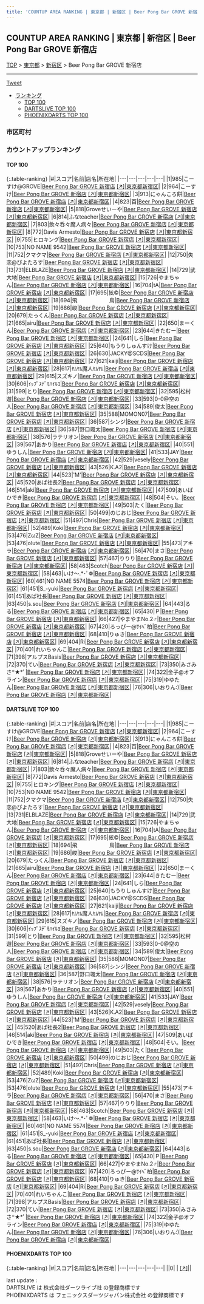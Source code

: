 ```yaml
---
title: 'COUNTUP AREA RANKING | 東京都 | 新宿区 | Beer Pong Bar GROVE 新宿店'
---
```

## COUNTUP AREA RANKING | 東京都 | 新宿区 | Beer Pong Bar GROVE 新宿店

[TOP](/darts/rank/) > [東京都](/darts/rank/東京都/) > [新宿区](/darts/rank/東京都/新宿区/) > Beer Pong Bar GROVE 新宿店

___

<a href="https://twitter.com/share?ref_src=twsrc%5Etfw" data-text="COUNTUP AREA RANKING | 東京都新宿区Beer Pong Bar GROVE 新宿店" class="twitter-share-button" data-hashtags="DARTSLIVE,PHOENIXDARTS,darts,ダーツ" data-show-count="false">Tweet</a>

* [ランキング](#カウントアップランキング)
    * [TOP 100](#top-100)
    * [DARTSLIVE TOP 100](#dartslive-top-100)
    * [PHOENIXDARTS TOP 100](#phoenixdarts-top-100)

### 市区町村

<ul>

</ul>

### カウントアップランキング

#### TOP 100



{:.table-ranking}
|#|スコア|名前|店名|所在地|
|---|---|---|---|---|
|1|985|<span class="rank-name-dl">こーすけ@GROVE</span>|<a href="/darts/rank/shops/90884a355f14801558d385ea46352d8f.html">Beer Pong Bar GROVE 新宿店</a> <a href="https://search.dartslive.com/jp/shop/90884a355f14801558d385ea46352d8f">[↗]</a>|<a href="/darts/rank/東京都/新宿区">東京都新宿区</a>|
|2|964|<span class="rank-name-dl">こーすけ</span>|<a href="/darts/rank/shops/90884a355f14801558d385ea46352d8f.html">Beer Pong Bar GROVE 新宿店</a> <a href="https://search.dartslive.com/jp/shop/90884a355f14801558d385ea46352d8f">[↗]</a>|<a href="/darts/rank/東京都/新宿区">東京都新宿区</a>|
|3|913|<span class="rank-name-dl">にゃんころ餅</span>|<a href="/darts/rank/shops/90884a355f14801558d385ea46352d8f.html">Beer Pong Bar GROVE 新宿店</a> <a href="https://search.dartslive.com/jp/shop/90884a355f14801558d385ea46352d8f">[↗]</a>|<a href="/darts/rank/東京都/新宿区">東京都新宿区</a>|
|4|823|<span class="rank-name-dl">百</span>|<a href="/darts/rank/shops/90884a355f14801558d385ea46352d8f.html">Beer Pong Bar GROVE 新宿店</a> <a href="https://search.dartslive.com/jp/shop/90884a355f14801558d385ea46352d8f">[↗]</a>|<a href="/darts/rank/東京都/新宿区">東京都新宿区</a>|
|5|818|<span class="rank-name-dl">Groveせいーや</span>|<a href="/darts/rank/shops/90884a355f14801558d385ea46352d8f.html">Beer Pong Bar GROVE 新宿店</a> <a href="https://search.dartslive.com/jp/shop/90884a355f14801558d385ea46352d8f">[↗]</a>|<a href="/darts/rank/東京都/新宿区">東京都新宿区</a>|
|6|814|<span class="rank-name-dl">ふなteacher</span>|<a href="/darts/rank/shops/90884a355f14801558d385ea46352d8f.html">Beer Pong Bar GROVE 新宿店</a> <a href="https://search.dartslive.com/jp/shop/90884a355f14801558d385ea46352d8f">[↗]</a>|<a href="/darts/rank/東京都/新宿区">東京都新宿区</a>|
|7|803|<span class="rank-name-dl">飲々呑々魔人病々</span>|<a href="/darts/rank/shops/90884a355f14801558d385ea46352d8f.html">Beer Pong Bar GROVE 新宿店</a> <a href="https://search.dartslive.com/jp/shop/90884a355f14801558d385ea46352d8f">[↗]</a>|<a href="/darts/rank/東京都/新宿区">東京都新宿区</a>|
|8|772|<span class="rank-name-dl">Davis Armesto</span>|<a href="/darts/rank/shops/90884a355f14801558d385ea46352d8f.html">Beer Pong Bar GROVE 新宿店</a> <a href="https://search.dartslive.com/jp/shop/90884a355f14801558d385ea46352d8f">[↗]</a>|<a href="/darts/rank/東京都/新宿区">東京都新宿区</a>|
|9|755|<span class="rank-name-dl">ヒロキング</span>|<a href="/darts/rank/shops/90884a355f14801558d385ea46352d8f.html">Beer Pong Bar GROVE 新宿店</a> <a href="https://search.dartslive.com/jp/shop/90884a355f14801558d385ea46352d8f">[↗]</a>|<a href="/darts/rank/東京都/新宿区">東京都新宿区</a>|
|10|753|<span class="rank-name-dl">NO NAME 9542</span>|<a href="/darts/rank/shops/90884a355f14801558d385ea46352d8f.html">Beer Pong Bar GROVE 新宿店</a> <a href="https://search.dartslive.com/jp/shop/90884a355f14801558d385ea46352d8f">[↗]</a>|<a href="/darts/rank/東京都/新宿区">東京都新宿区</a>|
|11|752|<span class="rank-name-dl">クマクマ</span>|<a href="/darts/rank/shops/90884a355f14801558d385ea46352d8f.html">Beer Pong Bar GROVE 新宿店</a> <a href="https://search.dartslive.com/jp/shop/90884a355f14801558d385ea46352d8f">[↗]</a>|<a href="/darts/rank/東京都/新宿区">東京都新宿区</a>|
|12|750|<span class="rank-name-dl">失恋@ぴよたろす</span>|<a href="/darts/rank/shops/90884a355f14801558d385ea46352d8f.html">Beer Pong Bar GROVE 新宿店</a> <a href="https://search.dartslive.com/jp/shop/90884a355f14801558d385ea46352d8f">[↗]</a>|<a href="/darts/rank/東京都/新宿区">東京都新宿区</a>|
|13|731|<span class="rank-name-dl">ELBLAZE</span>|<a href="/darts/rank/shops/90884a355f14801558d385ea46352d8f.html">Beer Pong Bar GROVE 新宿店</a> <a href="https://search.dartslive.com/jp/shop/90884a355f14801558d385ea46352d8f">[↗]</a>|<a href="/darts/rank/東京都/新宿区">東京都新宿区</a>|
|14|729|<span class="rank-name-dl">武 大地</span>|<a href="/darts/rank/shops/90884a355f14801558d385ea46352d8f.html">Beer Pong Bar GROVE 新宿店</a> <a href="https://search.dartslive.com/jp/shop/90884a355f14801558d385ea46352d8f">[↗]</a>|<a href="/darts/rank/東京都/新宿区">東京都新宿区</a>|
|15|726|<span class="rank-name-dl">やまちゃん</span>|<a href="/darts/rank/shops/90884a355f14801558d385ea46352d8f.html">Beer Pong Bar GROVE 新宿店</a> <a href="https://search.dartslive.com/jp/shop/90884a355f14801558d385ea46352d8f">[↗]</a>|<a href="/darts/rank/東京都/新宿区">東京都新宿区</a>|
|16|704|<span class="rank-name-dl">tA</span>|<a href="/darts/rank/shops/90884a355f14801558d385ea46352d8f.html">Beer Pong Bar GROVE 新宿店</a> <a href="https://search.dartslive.com/jp/shop/90884a355f14801558d385ea46352d8f">[↗]</a>|<a href="/darts/rank/東京都/新宿区">東京都新宿区</a>|
|17|695|<span class="rank-name-dl">絃©︎</span>|<a href="/darts/rank/shops/90884a355f14801558d385ea46352d8f.html">Beer Pong Bar GROVE 新宿店</a> <a href="https://search.dartslive.com/jp/shop/90884a355f14801558d385ea46352d8f">[↗]</a>|<a href="/darts/rank/東京都/新宿区">東京都新宿区</a>|
|18|694|<span class="rank-name-dl">飛　　　　　　鳥</span>|<a href="/darts/rank/shops/90884a355f14801558d385ea46352d8f.html">Beer Pong Bar GROVE 新宿店</a> <a href="https://search.dartslive.com/jp/shop/90884a355f14801558d385ea46352d8f">[↗]</a>|<a href="/darts/rank/東京都/新宿区">東京都新宿区</a>|
|19|686|<span class="rank-name-dl">峻</span>|<a href="/darts/rank/shops/90884a355f14801558d385ea46352d8f.html">Beer Pong Bar GROVE 新宿店</a> <a href="https://search.dartslive.com/jp/shop/90884a355f14801558d385ea46352d8f">[↗]</a>|<a href="/darts/rank/東京都/新宿区">東京都新宿区</a>|
|20|679|<span class="rank-name-dl">たっくん</span>|<a href="/darts/rank/shops/90884a355f14801558d385ea46352d8f.html">Beer Pong Bar GROVE 新宿店</a> <a href="https://search.dartslive.com/jp/shop/90884a355f14801558d385ea46352d8f">[↗]</a>|<a href="/darts/rank/東京都/新宿区">東京都新宿区</a>|
|21|665|<span class="rank-name-dl">airu</span>|<a href="/darts/rank/shops/90884a355f14801558d385ea46352d8f.html">Beer Pong Bar GROVE 新宿店</a> <a href="https://search.dartslive.com/jp/shop/90884a355f14801558d385ea46352d8f">[↗]</a>|<a href="/darts/rank/東京都/新宿区">東京都新宿区</a>|
|22|650|<span class="rank-name-dl">まーくん</span>|<a href="/darts/rank/shops/90884a355f14801558d385ea46352d8f.html">Beer Pong Bar GROVE 新宿店</a> <a href="https://search.dartslive.com/jp/shop/90884a355f14801558d385ea46352d8f">[↗]</a>|<a href="/darts/rank/東京都/新宿区">東京都新宿区</a>|
|23|644|<span class="rank-name-dl">きたむー</span>|<a href="/darts/rank/shops/90884a355f14801558d385ea46352d8f.html">Beer Pong Bar GROVE 新宿店</a> <a href="https://search.dartslive.com/jp/shop/90884a355f14801558d385ea46352d8f">[↗]</a>|<a href="/darts/rank/東京都/新宿区">東京都新宿区</a>|
|24|641|<span class="rank-name-dl">しら</span>|<a href="/darts/rank/shops/90884a355f14801558d385ea46352d8f.html">Beer Pong Bar GROVE 新宿店</a> <a href="https://search.dartslive.com/jp/shop/90884a355f14801558d385ea46352d8f">[↗]</a>|<a href="/darts/rank/東京都/新宿区">東京都新宿区</a>|
|25|640|<span class="rank-name-dl">もうりしゅんすけ</span>|<a href="/darts/rank/shops/90884a355f14801558d385ea46352d8f.html">Beer Pong Bar GROVE 新宿店</a> <a href="https://search.dartslive.com/jp/shop/90884a355f14801558d385ea46352d8f">[↗]</a>|<a href="/darts/rank/東京都/新宿区">東京都新宿区</a>|
|26|630|<span class="rank-name-dl">JACKY@SCDS</span>|<a href="/darts/rank/shops/90884a355f14801558d385ea46352d8f.html">Beer Pong Bar GROVE 新宿店</a> <a href="https://search.dartslive.com/jp/shop/90884a355f14801558d385ea46352d8f">[↗]</a>|<a href="/darts/rank/東京都/新宿区">東京都新宿区</a>|
|27|621|<span class="rank-name-dl">kaiji</span>|<a href="/darts/rank/shops/90884a355f14801558d385ea46352d8f.html">Beer Pong Bar GROVE 新宿店</a> <a href="https://search.dartslive.com/jp/shop/90884a355f14801558d385ea46352d8f">[↗]</a>|<a href="/darts/rank/東京都/新宿区">東京都新宿区</a>|
|28|617|<span class="rank-name-dl">ﾔﾑﾔﾑ魔人ﾔﾑﾔﾑ</span>|<a href="/darts/rank/shops/90884a355f14801558d385ea46352d8f.html">Beer Pong Bar GROVE 新宿店</a> <a href="https://search.dartslive.com/jp/shop/90884a355f14801558d385ea46352d8f">[↗]</a>|<a href="/darts/rank/東京都/新宿区">東京都新宿区</a>|
|29|615|<span class="rank-name-dl">スズキノ</span>|<a href="/darts/rank/shops/90884a355f14801558d385ea46352d8f.html">Beer Pong Bar GROVE 新宿店</a> <a href="https://search.dartslive.com/jp/shop/90884a355f14801558d385ea46352d8f">[↗]</a>|<a href="/darts/rank/東京都/新宿区">東京都新宿区</a>|
|30|606|<span class="rank-name-dl">ｲｯﾌﾟｽﾃﾞﾓﾊｲﾙﾖ</span>|<a href="/darts/rank/shops/90884a355f14801558d385ea46352d8f.html">Beer Pong Bar GROVE 新宿店</a> <a href="https://search.dartslive.com/jp/shop/90884a355f14801558d385ea46352d8f">[↗]</a>|<a href="/darts/rank/東京都/新宿区">東京都新宿区</a>|
|31|599|<span class="rank-name-dl">とり</span>|<a href="/darts/rank/shops/90884a355f14801558d385ea46352d8f.html">Beer Pong Bar GROVE 新宿店</a> <a href="https://search.dartslive.com/jp/shop/90884a355f14801558d385ea46352d8f">[↗]</a>|<a href="/darts/rank/東京都/新宿区">東京都新宿区</a>|
|32|595|<span class="rank-name-dl">松村 遊</span>|<a href="/darts/rank/shops/90884a355f14801558d385ea46352d8f.html">Beer Pong Bar GROVE 新宿店</a> <a href="https://search.dartslive.com/jp/shop/90884a355f14801558d385ea46352d8f">[↗]</a>|<a href="/darts/rank/東京都/新宿区">東京都新宿区</a>|
|33|593|<span class="rank-name-dl">0-0@空の人</span>|<a href="/darts/rank/shops/90884a355f14801558d385ea46352d8f.html">Beer Pong Bar GROVE 新宿店</a> <a href="https://search.dartslive.com/jp/shop/90884a355f14801558d385ea46352d8f">[↗]</a>|<a href="/darts/rank/東京都/新宿区">東京都新宿区</a>|
|34|589|<span class="rank-name-dl">俊太</span>|<a href="/darts/rank/shops/90884a355f14801558d385ea46352d8f.html">Beer Pong Bar GROVE 新宿店</a> <a href="https://search.dartslive.com/jp/shop/90884a355f14801558d385ea46352d8f">[↗]</a>|<a href="/darts/rank/東京都/新宿区">東京都新宿区</a>|
|35|588|<span class="rank-name-dl">MOMON07</span>|<a href="/darts/rank/shops/90884a355f14801558d385ea46352d8f.html">Beer Pong Bar GROVE 新宿店</a> <a href="https://search.dartslive.com/jp/shop/90884a355f14801558d385ea46352d8f">[↗]</a>|<a href="/darts/rank/東京都/新宿区">東京都新宿区</a>|
|36|587|<span class="rank-name-dl">シンジ</span>|<a href="/darts/rank/shops/90884a355f14801558d385ea46352d8f.html">Beer Pong Bar GROVE 新宿店</a> <a href="https://search.dartslive.com/jp/shop/90884a355f14801558d385ea46352d8f">[↗]</a>|<a href="/darts/rank/東京都/新宿区">東京都新宿区</a>|
|36|587|<span class="rank-name-dl">野口颯太</span>|<a href="/darts/rank/shops/90884a355f14801558d385ea46352d8f.html">Beer Pong Bar GROVE 新宿店</a> <a href="https://search.dartslive.com/jp/shop/90884a355f14801558d385ea46352d8f">[↗]</a>|<a href="/darts/rank/東京都/新宿区">東京都新宿区</a>|
|38|576|<span class="rank-name-dl">ラテリオン</span>|<a href="/darts/rank/shops/90884a355f14801558d385ea46352d8f.html">Beer Pong Bar GROVE 新宿店</a> <a href="https://search.dartslive.com/jp/shop/90884a355f14801558d385ea46352d8f">[↗]</a>|<a href="/darts/rank/東京都/新宿区">東京都新宿区</a>|
|39|567|<span class="rank-name-dl">あかり</span>|<a href="/darts/rank/shops/90884a355f14801558d385ea46352d8f.html">Beer Pong Bar GROVE 新宿店</a> <a href="https://search.dartslive.com/jp/shop/90884a355f14801558d385ea46352d8f">[↗]</a>|<a href="/darts/rank/東京都/新宿区">東京都新宿区</a>|
|40|551|<span class="rank-name-dl">ゆうしん</span>|<a href="/darts/rank/shops/90884a355f14801558d385ea46352d8f.html">Beer Pong Bar GROVE 新宿店</a> <a href="https://search.dartslive.com/jp/shop/90884a355f14801558d385ea46352d8f">[↗]</a>|<a href="/darts/rank/東京都/新宿区">東京都新宿区</a>|
|41|533|<span class="rank-name-dl">JAY</span>|<a href="/darts/rank/shops/90884a355f14801558d385ea46352d8f.html">Beer Pong Bar GROVE 新宿店</a> <a href="https://search.dartslive.com/jp/shop/90884a355f14801558d385ea46352d8f">[↗]</a>|<a href="/darts/rank/東京都/新宿区">東京都新宿区</a>|
|42|529|<span class="rank-name-dl">vesely</span>|<a href="/darts/rank/shops/90884a355f14801558d385ea46352d8f.html">Beer Pong Bar GROVE 新宿店</a> <a href="https://search.dartslive.com/jp/shop/90884a355f14801558d385ea46352d8f">[↗]</a>|<a href="/darts/rank/東京都/新宿区">東京都新宿区</a>|
|43|526|<span class="rank-name-dl">K.A2</span>|<a href="/darts/rank/shops/90884a355f14801558d385ea46352d8f.html">Beer Pong Bar GROVE 新宿店</a> <a href="https://search.dartslive.com/jp/shop/90884a355f14801558d385ea46352d8f">[↗]</a>|<a href="/darts/rank/東京都/新宿区">東京都新宿区</a>|
|44|523|<span class="rank-name-dl">&#x27;M&#x27;</span>|<a href="/darts/rank/shops/90884a355f14801558d385ea46352d8f.html">Beer Pong Bar GROVE 新宿店</a> <a href="https://search.dartslive.com/jp/shop/90884a355f14801558d385ea46352d8f">[↗]</a>|<a href="/darts/rank/東京都/新宿区">東京都新宿区</a>|
|45|520|<span class="rank-name-dl">あぱ社長2</span>|<a href="/darts/rank/shops/90884a355f14801558d385ea46352d8f.html">Beer Pong Bar GROVE 新宿店</a> <a href="https://search.dartslive.com/jp/shop/90884a355f14801558d385ea46352d8f">[↗]</a>|<a href="/darts/rank/東京都/新宿区">東京都新宿区</a>|
|46|514|<span class="rank-name-dl">aki</span>|<a href="/darts/rank/shops/90884a355f14801558d385ea46352d8f.html">Beer Pong Bar GROVE 新宿店</a> <a href="https://search.dartslive.com/jp/shop/90884a355f14801558d385ea46352d8f">[↗]</a>|<a href="/darts/rank/東京都/新宿区">東京都新宿区</a>|
|47|509|<span class="rank-name-dl">あいば　ひでき</span>|<a href="/darts/rank/shops/90884a355f14801558d385ea46352d8f.html">Beer Pong Bar GROVE 新宿店</a> <a href="https://search.dartslive.com/jp/shop/90884a355f14801558d385ea46352d8f">[↗]</a>|<a href="/darts/rank/東京都/新宿区">東京都新宿区</a>|
|48|504|<span class="rank-name-dl">そい。</span>|<a href="/darts/rank/shops/90884a355f14801558d385ea46352d8f.html">Beer Pong Bar GROVE 新宿店</a> <a href="https://search.dartslive.com/jp/shop/90884a355f14801558d385ea46352d8f">[↗]</a>|<a href="/darts/rank/東京都/新宿区">東京都新宿区</a>|
|49|503|<span class="rank-name-dl">たく</span>|<a href="/darts/rank/shops/90884a355f14801558d385ea46352d8f.html">Beer Pong Bar GROVE 新宿店</a> <a href="https://search.dartslive.com/jp/shop/90884a355f14801558d385ea46352d8f">[↗]</a>|<a href="/darts/rank/東京都/新宿区">東京都新宿区</a>|
|50|499|<span class="rank-name-dl">のじおじ</span>|<a href="/darts/rank/shops/90884a355f14801558d385ea46352d8f.html">Beer Pong Bar GROVE 新宿店</a> <a href="https://search.dartslive.com/jp/shop/90884a355f14801558d385ea46352d8f">[↗]</a>|<a href="/darts/rank/東京都/新宿区">東京都新宿区</a>|
|51|497|<span class="rank-name-dl">Chris</span>|<a href="/darts/rank/shops/90884a355f14801558d385ea46352d8f.html">Beer Pong Bar GROVE 新宿店</a> <a href="https://search.dartslive.com/jp/shop/90884a355f14801558d385ea46352d8f">[↗]</a>|<a href="/darts/rank/東京都/新宿区">東京都新宿区</a>|
|52|489|<span class="rank-name-dl">Koki</span>|<a href="/darts/rank/shops/90884a355f14801558d385ea46352d8f.html">Beer Pong Bar GROVE 新宿店</a> <a href="https://search.dartslive.com/jp/shop/90884a355f14801558d385ea46352d8f">[↗]</a>|<a href="/darts/rank/東京都/新宿区">東京都新宿区</a>|
|53|476|<span class="rank-name-dl">ZωZ</span>|<a href="/darts/rank/shops/90884a355f14801558d385ea46352d8f.html">Beer Pong Bar GROVE 新宿店</a> <a href="https://search.dartslive.com/jp/shop/90884a355f14801558d385ea46352d8f">[↗]</a>|<a href="/darts/rank/東京都/新宿区">東京都新宿区</a>|
|53|476|<span class="rank-name-dl">olute</span>|<a href="/darts/rank/shops/90884a355f14801558d385ea46352d8f.html">Beer Pong Bar GROVE 新宿店</a> <a href="https://search.dartslive.com/jp/shop/90884a355f14801558d385ea46352d8f">[↗]</a>|<a href="/darts/rank/東京都/新宿区">東京都新宿区</a>|
|55|473|<span class="rank-name-dl">アキラ</span>|<a href="/darts/rank/shops/90884a355f14801558d385ea46352d8f.html">Beer Pong Bar GROVE 新宿店</a> <a href="https://search.dartslive.com/jp/shop/90884a355f14801558d385ea46352d8f">[↗]</a>|<a href="/darts/rank/東京都/新宿区">東京都新宿区</a>|
|56|470|<span class="rank-name-dl">まさ</span>|<a href="/darts/rank/shops/90884a355f14801558d385ea46352d8f.html">Beer Pong Bar GROVE 新宿店</a> <a href="https://search.dartslive.com/jp/shop/90884a355f14801558d385ea46352d8f">[↗]</a>|<a href="/darts/rank/東京都/新宿区">東京都新宿区</a>|
|57|467|<span class="rank-name-dl">りりり</span>|<a href="/darts/rank/shops/90884a355f14801558d385ea46352d8f.html">Beer Pong Bar GROVE 新宿店</a> <a href="https://search.dartslive.com/jp/shop/90884a355f14801558d385ea46352d8f">[↗]</a>|<a href="/darts/rank/東京都/新宿区">東京都新宿区</a>|
|58|463|<span class="rank-name-dl">Scotch</span>|<a href="/darts/rank/shops/90884a355f14801558d385ea46352d8f.html">Beer Pong Bar GROVE 新宿店</a> <a href="https://search.dartslive.com/jp/shop/90884a355f14801558d385ea46352d8f">[↗]</a>|<a href="/darts/rank/東京都/新宿区">東京都新宿区</a>|
|58|463|<span class="rank-name-dl">いけ〜.*･ﾟ❁</span>|<a href="/darts/rank/shops/90884a355f14801558d385ea46352d8f.html">Beer Pong Bar GROVE 新宿店</a> <a href="https://search.dartslive.com/jp/shop/90884a355f14801558d385ea46352d8f">[↗]</a>|<a href="/darts/rank/東京都/新宿区">東京都新宿区</a>|
|60|461|<span class="rank-name-dl">NO NAME 5574</span>|<a href="/darts/rank/shops/90884a355f14801558d385ea46352d8f.html">Beer Pong Bar GROVE 新宿店</a> <a href="https://search.dartslive.com/jp/shop/90884a355f14801558d385ea46352d8f">[↗]</a>|<a href="/darts/rank/東京都/新宿区">東京都新宿区</a>|
|61|451|<span class="rank-name-dl">S_-yuki</span>|<a href="/darts/rank/shops/90884a355f14801558d385ea46352d8f.html">Beer Pong Bar GROVE 新宿店</a> <a href="https://search.dartslive.com/jp/shop/90884a355f14801558d385ea46352d8f">[↗]</a>|<a href="/darts/rank/東京都/新宿区">東京都新宿区</a>|
|61|451|<span class="rank-name-dl">あぱ社長</span>|<a href="/darts/rank/shops/90884a355f14801558d385ea46352d8f.html">Beer Pong Bar GROVE 新宿店</a> <a href="https://search.dartslive.com/jp/shop/90884a355f14801558d385ea46352d8f">[↗]</a>|<a href="/darts/rank/東京都/新宿区">東京都新宿区</a>|
|63|450|<span class="rank-name-dl">s.sou</span>|<a href="/darts/rank/shops/90884a355f14801558d385ea46352d8f.html">Beer Pong Bar GROVE 新宿店</a> <a href="https://search.dartslive.com/jp/shop/90884a355f14801558d385ea46352d8f">[↗]</a>|<a href="/darts/rank/東京都/新宿区">東京都新宿区</a>|
|64|443|<span class="rank-name-dl">るる</span>|<a href="/darts/rank/shops/90884a355f14801558d385ea46352d8f.html">Beer Pong Bar GROVE 新宿店</a> <a href="https://search.dartslive.com/jp/shop/90884a355f14801558d385ea46352d8f">[↗]</a>|<a href="/darts/rank/東京都/新宿区">東京都新宿区</a>|
|65|430|<span class="rank-name-dl">Ｐ</span>|<a href="/darts/rank/shops/90884a355f14801558d385ea46352d8f.html">Beer Pong Bar GROVE 新宿店</a> <a href="https://search.dartslive.com/jp/shop/90884a355f14801558d385ea46352d8f">[↗]</a>|<a href="/darts/rank/東京都/新宿区">東京都新宿区</a>|
|66|427|<span class="rank-name-dl">やまやまNo.2♂</span>|<a href="/darts/rank/shops/90884a355f14801558d385ea46352d8f.html">Beer Pong Bar GROVE 新宿店</a> <a href="https://search.dartslive.com/jp/shop/90884a355f14801558d385ea46352d8f">[↗]</a>|<a href="/darts/rank/東京都/新宿区">東京都新宿区</a>|
|67|420|<span class="rank-name-dl">ろっぴー@ｻｲﾍﾞ柏</span>|<a href="/darts/rank/shops/90884a355f14801558d385ea46352d8f.html">Beer Pong Bar GROVE 新宿店</a> <a href="https://search.dartslive.com/jp/shop/90884a355f14801558d385ea46352d8f">[↗]</a>|<a href="/darts/rank/東京都/新宿区">東京都新宿区</a>|
|68|410|<span class="rank-name-dl">りゅき</span>|<a href="/darts/rank/shops/90884a355f14801558d385ea46352d8f.html">Beer Pong Bar GROVE 新宿店</a> <a href="https://search.dartslive.com/jp/shop/90884a355f14801558d385ea46352d8f">[↗]</a>|<a href="/darts/rank/東京都/新宿区">東京都新宿区</a>|
|69|404|<span class="rank-name-dl">Ri</span>|<a href="/darts/rank/shops/90884a355f14801558d385ea46352d8f.html">Beer Pong Bar GROVE 新宿店</a> <a href="https://search.dartslive.com/jp/shop/90884a355f14801558d385ea46352d8f">[↗]</a>|<a href="/darts/rank/東京都/新宿区">東京都新宿区</a>|
|70|401|<span class="rank-name-dl">れいちゃんこ</span>|<a href="/darts/rank/shops/90884a355f14801558d385ea46352d8f.html">Beer Pong Bar GROVE 新宿店</a> <a href="https://search.dartslive.com/jp/shop/90884a355f14801558d385ea46352d8f">[↗]</a>|<a href="/darts/rank/東京都/新宿区">東京都新宿区</a>|
|71|398|<span class="rank-name-dl">アルプスBasis</span>|<a href="/darts/rank/shops/90884a355f14801558d385ea46352d8f.html">Beer Pong Bar GROVE 新宿店</a> <a href="https://search.dartslive.com/jp/shop/90884a355f14801558d385ea46352d8f">[↗]</a>|<a href="/darts/rank/東京都/新宿区">東京都新宿区</a>|
|72|370|<span class="rank-name-dl">てい</span>|<a href="/darts/rank/shops/90884a355f14801558d385ea46352d8f.html">Beer Pong Bar GROVE 新宿店</a> <a href="https://search.dartslive.com/jp/shop/90884a355f14801558d385ea46352d8f">[↗]</a>|<a href="/darts/rank/東京都/新宿区">東京都新宿区</a>|
|73|350|<span class="rank-name-dl">みさみさ꙳★*ﾟ</span>|<a href="/darts/rank/shops/90884a355f14801558d385ea46352d8f.html">Beer Pong Bar GROVE 新宿店</a> <a href="https://search.dartslive.com/jp/shop/90884a355f14801558d385ea46352d8f">[↗]</a>|<a href="/darts/rank/東京都/新宿区">東京都新宿区</a>|
|74|322|<span class="rank-name-dl">金子@オフライン</span>|<a href="/darts/rank/shops/90884a355f14801558d385ea46352d8f.html">Beer Pong Bar GROVE 新宿店</a> <a href="https://search.dartslive.com/jp/shop/90884a355f14801558d385ea46352d8f">[↗]</a>|<a href="/darts/rank/東京都/新宿区">東京都新宿区</a>|
|75|319|<span class="rank-name-dl">ゆゆたん</span>|<a href="/darts/rank/shops/90884a355f14801558d385ea46352d8f.html">Beer Pong Bar GROVE 新宿店</a> <a href="https://search.dartslive.com/jp/shop/90884a355f14801558d385ea46352d8f">[↗]</a>|<a href="/darts/rank/東京都/新宿区">東京都新宿区</a>|
|76|306|<span class="rank-name-dl">いおりん:)</span>|<a href="/darts/rank/shops/90884a355f14801558d385ea46352d8f.html">Beer Pong Bar GROVE 新宿店</a> <a href="https://search.dartslive.com/jp/shop/90884a355f14801558d385ea46352d8f">[↗]</a>|<a href="/darts/rank/東京都/新宿区">東京都新宿区</a>|


#### DARTSLIVE TOP 100



{:.table-ranking}
|#|スコア|名前|店名|所在地|
|---|---|---|---|---|
|1|985|<span class="rank-name-dl">こーすけ@GROVE</span>|<a href="/darts/rank/shops/90884a355f14801558d385ea46352d8f.html">Beer Pong Bar GROVE 新宿店</a> <a href="https://search.dartslive.com/jp/shop/90884a355f14801558d385ea46352d8f">[↗]</a>|<a href="/darts/rank/東京都/新宿区">東京都新宿区</a>|
|2|964|<span class="rank-name-dl">こーすけ</span>|<a href="/darts/rank/shops/90884a355f14801558d385ea46352d8f.html">Beer Pong Bar GROVE 新宿店</a> <a href="https://search.dartslive.com/jp/shop/90884a355f14801558d385ea46352d8f">[↗]</a>|<a href="/darts/rank/東京都/新宿区">東京都新宿区</a>|
|3|913|<span class="rank-name-dl">にゃんころ餅</span>|<a href="/darts/rank/shops/90884a355f14801558d385ea46352d8f.html">Beer Pong Bar GROVE 新宿店</a> <a href="https://search.dartslive.com/jp/shop/90884a355f14801558d385ea46352d8f">[↗]</a>|<a href="/darts/rank/東京都/新宿区">東京都新宿区</a>|
|4|823|<span class="rank-name-dl">百</span>|<a href="/darts/rank/shops/90884a355f14801558d385ea46352d8f.html">Beer Pong Bar GROVE 新宿店</a> <a href="https://search.dartslive.com/jp/shop/90884a355f14801558d385ea46352d8f">[↗]</a>|<a href="/darts/rank/東京都/新宿区">東京都新宿区</a>|
|5|818|<span class="rank-name-dl">Groveせいーや</span>|<a href="/darts/rank/shops/90884a355f14801558d385ea46352d8f.html">Beer Pong Bar GROVE 新宿店</a> <a href="https://search.dartslive.com/jp/shop/90884a355f14801558d385ea46352d8f">[↗]</a>|<a href="/darts/rank/東京都/新宿区">東京都新宿区</a>|
|6|814|<span class="rank-name-dl">ふなteacher</span>|<a href="/darts/rank/shops/90884a355f14801558d385ea46352d8f.html">Beer Pong Bar GROVE 新宿店</a> <a href="https://search.dartslive.com/jp/shop/90884a355f14801558d385ea46352d8f">[↗]</a>|<a href="/darts/rank/東京都/新宿区">東京都新宿区</a>|
|7|803|<span class="rank-name-dl">飲々呑々魔人病々</span>|<a href="/darts/rank/shops/90884a355f14801558d385ea46352d8f.html">Beer Pong Bar GROVE 新宿店</a> <a href="https://search.dartslive.com/jp/shop/90884a355f14801558d385ea46352d8f">[↗]</a>|<a href="/darts/rank/東京都/新宿区">東京都新宿区</a>|
|8|772|<span class="rank-name-dl">Davis Armesto</span>|<a href="/darts/rank/shops/90884a355f14801558d385ea46352d8f.html">Beer Pong Bar GROVE 新宿店</a> <a href="https://search.dartslive.com/jp/shop/90884a355f14801558d385ea46352d8f">[↗]</a>|<a href="/darts/rank/東京都/新宿区">東京都新宿区</a>|
|9|755|<span class="rank-name-dl">ヒロキング</span>|<a href="/darts/rank/shops/90884a355f14801558d385ea46352d8f.html">Beer Pong Bar GROVE 新宿店</a> <a href="https://search.dartslive.com/jp/shop/90884a355f14801558d385ea46352d8f">[↗]</a>|<a href="/darts/rank/東京都/新宿区">東京都新宿区</a>|
|10|753|<span class="rank-name-dl">NO NAME 9542</span>|<a href="/darts/rank/shops/90884a355f14801558d385ea46352d8f.html">Beer Pong Bar GROVE 新宿店</a> <a href="https://search.dartslive.com/jp/shop/90884a355f14801558d385ea46352d8f">[↗]</a>|<a href="/darts/rank/東京都/新宿区">東京都新宿区</a>|
|11|752|<span class="rank-name-dl">クマクマ</span>|<a href="/darts/rank/shops/90884a355f14801558d385ea46352d8f.html">Beer Pong Bar GROVE 新宿店</a> <a href="https://search.dartslive.com/jp/shop/90884a355f14801558d385ea46352d8f">[↗]</a>|<a href="/darts/rank/東京都/新宿区">東京都新宿区</a>|
|12|750|<span class="rank-name-dl">失恋@ぴよたろす</span>|<a href="/darts/rank/shops/90884a355f14801558d385ea46352d8f.html">Beer Pong Bar GROVE 新宿店</a> <a href="https://search.dartslive.com/jp/shop/90884a355f14801558d385ea46352d8f">[↗]</a>|<a href="/darts/rank/東京都/新宿区">東京都新宿区</a>|
|13|731|<span class="rank-name-dl">ELBLAZE</span>|<a href="/darts/rank/shops/90884a355f14801558d385ea46352d8f.html">Beer Pong Bar GROVE 新宿店</a> <a href="https://search.dartslive.com/jp/shop/90884a355f14801558d385ea46352d8f">[↗]</a>|<a href="/darts/rank/東京都/新宿区">東京都新宿区</a>|
|14|729|<span class="rank-name-dl">武 大地</span>|<a href="/darts/rank/shops/90884a355f14801558d385ea46352d8f.html">Beer Pong Bar GROVE 新宿店</a> <a href="https://search.dartslive.com/jp/shop/90884a355f14801558d385ea46352d8f">[↗]</a>|<a href="/darts/rank/東京都/新宿区">東京都新宿区</a>|
|15|726|<span class="rank-name-dl">やまちゃん</span>|<a href="/darts/rank/shops/90884a355f14801558d385ea46352d8f.html">Beer Pong Bar GROVE 新宿店</a> <a href="https://search.dartslive.com/jp/shop/90884a355f14801558d385ea46352d8f">[↗]</a>|<a href="/darts/rank/東京都/新宿区">東京都新宿区</a>|
|16|704|<span class="rank-name-dl">tA</span>|<a href="/darts/rank/shops/90884a355f14801558d385ea46352d8f.html">Beer Pong Bar GROVE 新宿店</a> <a href="https://search.dartslive.com/jp/shop/90884a355f14801558d385ea46352d8f">[↗]</a>|<a href="/darts/rank/東京都/新宿区">東京都新宿区</a>|
|17|695|<span class="rank-name-dl">絃©︎</span>|<a href="/darts/rank/shops/90884a355f14801558d385ea46352d8f.html">Beer Pong Bar GROVE 新宿店</a> <a href="https://search.dartslive.com/jp/shop/90884a355f14801558d385ea46352d8f">[↗]</a>|<a href="/darts/rank/東京都/新宿区">東京都新宿区</a>|
|18|694|<span class="rank-name-dl">飛　　　　　　鳥</span>|<a href="/darts/rank/shops/90884a355f14801558d385ea46352d8f.html">Beer Pong Bar GROVE 新宿店</a> <a href="https://search.dartslive.com/jp/shop/90884a355f14801558d385ea46352d8f">[↗]</a>|<a href="/darts/rank/東京都/新宿区">東京都新宿区</a>|
|19|686|<span class="rank-name-dl">峻</span>|<a href="/darts/rank/shops/90884a355f14801558d385ea46352d8f.html">Beer Pong Bar GROVE 新宿店</a> <a href="https://search.dartslive.com/jp/shop/90884a355f14801558d385ea46352d8f">[↗]</a>|<a href="/darts/rank/東京都/新宿区">東京都新宿区</a>|
|20|679|<span class="rank-name-dl">たっくん</span>|<a href="/darts/rank/shops/90884a355f14801558d385ea46352d8f.html">Beer Pong Bar GROVE 新宿店</a> <a href="https://search.dartslive.com/jp/shop/90884a355f14801558d385ea46352d8f">[↗]</a>|<a href="/darts/rank/東京都/新宿区">東京都新宿区</a>|
|21|665|<span class="rank-name-dl">airu</span>|<a href="/darts/rank/shops/90884a355f14801558d385ea46352d8f.html">Beer Pong Bar GROVE 新宿店</a> <a href="https://search.dartslive.com/jp/shop/90884a355f14801558d385ea46352d8f">[↗]</a>|<a href="/darts/rank/東京都/新宿区">東京都新宿区</a>|
|22|650|<span class="rank-name-dl">まーくん</span>|<a href="/darts/rank/shops/90884a355f14801558d385ea46352d8f.html">Beer Pong Bar GROVE 新宿店</a> <a href="https://search.dartslive.com/jp/shop/90884a355f14801558d385ea46352d8f">[↗]</a>|<a href="/darts/rank/東京都/新宿区">東京都新宿区</a>|
|23|644|<span class="rank-name-dl">きたむー</span>|<a href="/darts/rank/shops/90884a355f14801558d385ea46352d8f.html">Beer Pong Bar GROVE 新宿店</a> <a href="https://search.dartslive.com/jp/shop/90884a355f14801558d385ea46352d8f">[↗]</a>|<a href="/darts/rank/東京都/新宿区">東京都新宿区</a>|
|24|641|<span class="rank-name-dl">しら</span>|<a href="/darts/rank/shops/90884a355f14801558d385ea46352d8f.html">Beer Pong Bar GROVE 新宿店</a> <a href="https://search.dartslive.com/jp/shop/90884a355f14801558d385ea46352d8f">[↗]</a>|<a href="/darts/rank/東京都/新宿区">東京都新宿区</a>|
|25|640|<span class="rank-name-dl">もうりしゅんすけ</span>|<a href="/darts/rank/shops/90884a355f14801558d385ea46352d8f.html">Beer Pong Bar GROVE 新宿店</a> <a href="https://search.dartslive.com/jp/shop/90884a355f14801558d385ea46352d8f">[↗]</a>|<a href="/darts/rank/東京都/新宿区">東京都新宿区</a>|
|26|630|<span class="rank-name-dl">JACKY@SCDS</span>|<a href="/darts/rank/shops/90884a355f14801558d385ea46352d8f.html">Beer Pong Bar GROVE 新宿店</a> <a href="https://search.dartslive.com/jp/shop/90884a355f14801558d385ea46352d8f">[↗]</a>|<a href="/darts/rank/東京都/新宿区">東京都新宿区</a>|
|27|621|<span class="rank-name-dl">kaiji</span>|<a href="/darts/rank/shops/90884a355f14801558d385ea46352d8f.html">Beer Pong Bar GROVE 新宿店</a> <a href="https://search.dartslive.com/jp/shop/90884a355f14801558d385ea46352d8f">[↗]</a>|<a href="/darts/rank/東京都/新宿区">東京都新宿区</a>|
|28|617|<span class="rank-name-dl">ﾔﾑﾔﾑ魔人ﾔﾑﾔﾑ</span>|<a href="/darts/rank/shops/90884a355f14801558d385ea46352d8f.html">Beer Pong Bar GROVE 新宿店</a> <a href="https://search.dartslive.com/jp/shop/90884a355f14801558d385ea46352d8f">[↗]</a>|<a href="/darts/rank/東京都/新宿区">東京都新宿区</a>|
|29|615|<span class="rank-name-dl">スズキノ</span>|<a href="/darts/rank/shops/90884a355f14801558d385ea46352d8f.html">Beer Pong Bar GROVE 新宿店</a> <a href="https://search.dartslive.com/jp/shop/90884a355f14801558d385ea46352d8f">[↗]</a>|<a href="/darts/rank/東京都/新宿区">東京都新宿区</a>|
|30|606|<span class="rank-name-dl">ｲｯﾌﾟｽﾃﾞﾓﾊｲﾙﾖ</span>|<a href="/darts/rank/shops/90884a355f14801558d385ea46352d8f.html">Beer Pong Bar GROVE 新宿店</a> <a href="https://search.dartslive.com/jp/shop/90884a355f14801558d385ea46352d8f">[↗]</a>|<a href="/darts/rank/東京都/新宿区">東京都新宿区</a>|
|31|599|<span class="rank-name-dl">とり</span>|<a href="/darts/rank/shops/90884a355f14801558d385ea46352d8f.html">Beer Pong Bar GROVE 新宿店</a> <a href="https://search.dartslive.com/jp/shop/90884a355f14801558d385ea46352d8f">[↗]</a>|<a href="/darts/rank/東京都/新宿区">東京都新宿区</a>|
|32|595|<span class="rank-name-dl">松村 遊</span>|<a href="/darts/rank/shops/90884a355f14801558d385ea46352d8f.html">Beer Pong Bar GROVE 新宿店</a> <a href="https://search.dartslive.com/jp/shop/90884a355f14801558d385ea46352d8f">[↗]</a>|<a href="/darts/rank/東京都/新宿区">東京都新宿区</a>|
|33|593|<span class="rank-name-dl">0-0@空の人</span>|<a href="/darts/rank/shops/90884a355f14801558d385ea46352d8f.html">Beer Pong Bar GROVE 新宿店</a> <a href="https://search.dartslive.com/jp/shop/90884a355f14801558d385ea46352d8f">[↗]</a>|<a href="/darts/rank/東京都/新宿区">東京都新宿区</a>|
|34|589|<span class="rank-name-dl">俊太</span>|<a href="/darts/rank/shops/90884a355f14801558d385ea46352d8f.html">Beer Pong Bar GROVE 新宿店</a> <a href="https://search.dartslive.com/jp/shop/90884a355f14801558d385ea46352d8f">[↗]</a>|<a href="/darts/rank/東京都/新宿区">東京都新宿区</a>|
|35|588|<span class="rank-name-dl">MOMON07</span>|<a href="/darts/rank/shops/90884a355f14801558d385ea46352d8f.html">Beer Pong Bar GROVE 新宿店</a> <a href="https://search.dartslive.com/jp/shop/90884a355f14801558d385ea46352d8f">[↗]</a>|<a href="/darts/rank/東京都/新宿区">東京都新宿区</a>|
|36|587|<span class="rank-name-dl">シンジ</span>|<a href="/darts/rank/shops/90884a355f14801558d385ea46352d8f.html">Beer Pong Bar GROVE 新宿店</a> <a href="https://search.dartslive.com/jp/shop/90884a355f14801558d385ea46352d8f">[↗]</a>|<a href="/darts/rank/東京都/新宿区">東京都新宿区</a>|
|36|587|<span class="rank-name-dl">野口颯太</span>|<a href="/darts/rank/shops/90884a355f14801558d385ea46352d8f.html">Beer Pong Bar GROVE 新宿店</a> <a href="https://search.dartslive.com/jp/shop/90884a355f14801558d385ea46352d8f">[↗]</a>|<a href="/darts/rank/東京都/新宿区">東京都新宿区</a>|
|38|576|<span class="rank-name-dl">ラテリオン</span>|<a href="/darts/rank/shops/90884a355f14801558d385ea46352d8f.html">Beer Pong Bar GROVE 新宿店</a> <a href="https://search.dartslive.com/jp/shop/90884a355f14801558d385ea46352d8f">[↗]</a>|<a href="/darts/rank/東京都/新宿区">東京都新宿区</a>|
|39|567|<span class="rank-name-dl">あかり</span>|<a href="/darts/rank/shops/90884a355f14801558d385ea46352d8f.html">Beer Pong Bar GROVE 新宿店</a> <a href="https://search.dartslive.com/jp/shop/90884a355f14801558d385ea46352d8f">[↗]</a>|<a href="/darts/rank/東京都/新宿区">東京都新宿区</a>|
|40|551|<span class="rank-name-dl">ゆうしん</span>|<a href="/darts/rank/shops/90884a355f14801558d385ea46352d8f.html">Beer Pong Bar GROVE 新宿店</a> <a href="https://search.dartslive.com/jp/shop/90884a355f14801558d385ea46352d8f">[↗]</a>|<a href="/darts/rank/東京都/新宿区">東京都新宿区</a>|
|41|533|<span class="rank-name-dl">JAY</span>|<a href="/darts/rank/shops/90884a355f14801558d385ea46352d8f.html">Beer Pong Bar GROVE 新宿店</a> <a href="https://search.dartslive.com/jp/shop/90884a355f14801558d385ea46352d8f">[↗]</a>|<a href="/darts/rank/東京都/新宿区">東京都新宿区</a>|
|42|529|<span class="rank-name-dl">vesely</span>|<a href="/darts/rank/shops/90884a355f14801558d385ea46352d8f.html">Beer Pong Bar GROVE 新宿店</a> <a href="https://search.dartslive.com/jp/shop/90884a355f14801558d385ea46352d8f">[↗]</a>|<a href="/darts/rank/東京都/新宿区">東京都新宿区</a>|
|43|526|<span class="rank-name-dl">K.A2</span>|<a href="/darts/rank/shops/90884a355f14801558d385ea46352d8f.html">Beer Pong Bar GROVE 新宿店</a> <a href="https://search.dartslive.com/jp/shop/90884a355f14801558d385ea46352d8f">[↗]</a>|<a href="/darts/rank/東京都/新宿区">東京都新宿区</a>|
|44|523|<span class="rank-name-dl">&#x27;M&#x27;</span>|<a href="/darts/rank/shops/90884a355f14801558d385ea46352d8f.html">Beer Pong Bar GROVE 新宿店</a> <a href="https://search.dartslive.com/jp/shop/90884a355f14801558d385ea46352d8f">[↗]</a>|<a href="/darts/rank/東京都/新宿区">東京都新宿区</a>|
|45|520|<span class="rank-name-dl">あぱ社長2</span>|<a href="/darts/rank/shops/90884a355f14801558d385ea46352d8f.html">Beer Pong Bar GROVE 新宿店</a> <a href="https://search.dartslive.com/jp/shop/90884a355f14801558d385ea46352d8f">[↗]</a>|<a href="/darts/rank/東京都/新宿区">東京都新宿区</a>|
|46|514|<span class="rank-name-dl">aki</span>|<a href="/darts/rank/shops/90884a355f14801558d385ea46352d8f.html">Beer Pong Bar GROVE 新宿店</a> <a href="https://search.dartslive.com/jp/shop/90884a355f14801558d385ea46352d8f">[↗]</a>|<a href="/darts/rank/東京都/新宿区">東京都新宿区</a>|
|47|509|<span class="rank-name-dl">あいば　ひでき</span>|<a href="/darts/rank/shops/90884a355f14801558d385ea46352d8f.html">Beer Pong Bar GROVE 新宿店</a> <a href="https://search.dartslive.com/jp/shop/90884a355f14801558d385ea46352d8f">[↗]</a>|<a href="/darts/rank/東京都/新宿区">東京都新宿区</a>|
|48|504|<span class="rank-name-dl">そい。</span>|<a href="/darts/rank/shops/90884a355f14801558d385ea46352d8f.html">Beer Pong Bar GROVE 新宿店</a> <a href="https://search.dartslive.com/jp/shop/90884a355f14801558d385ea46352d8f">[↗]</a>|<a href="/darts/rank/東京都/新宿区">東京都新宿区</a>|
|49|503|<span class="rank-name-dl">たく</span>|<a href="/darts/rank/shops/90884a355f14801558d385ea46352d8f.html">Beer Pong Bar GROVE 新宿店</a> <a href="https://search.dartslive.com/jp/shop/90884a355f14801558d385ea46352d8f">[↗]</a>|<a href="/darts/rank/東京都/新宿区">東京都新宿区</a>|
|50|499|<span class="rank-name-dl">のじおじ</span>|<a href="/darts/rank/shops/90884a355f14801558d385ea46352d8f.html">Beer Pong Bar GROVE 新宿店</a> <a href="https://search.dartslive.com/jp/shop/90884a355f14801558d385ea46352d8f">[↗]</a>|<a href="/darts/rank/東京都/新宿区">東京都新宿区</a>|
|51|497|<span class="rank-name-dl">Chris</span>|<a href="/darts/rank/shops/90884a355f14801558d385ea46352d8f.html">Beer Pong Bar GROVE 新宿店</a> <a href="https://search.dartslive.com/jp/shop/90884a355f14801558d385ea46352d8f">[↗]</a>|<a href="/darts/rank/東京都/新宿区">東京都新宿区</a>|
|52|489|<span class="rank-name-dl">Koki</span>|<a href="/darts/rank/shops/90884a355f14801558d385ea46352d8f.html">Beer Pong Bar GROVE 新宿店</a> <a href="https://search.dartslive.com/jp/shop/90884a355f14801558d385ea46352d8f">[↗]</a>|<a href="/darts/rank/東京都/新宿区">東京都新宿区</a>|
|53|476|<span class="rank-name-dl">ZωZ</span>|<a href="/darts/rank/shops/90884a355f14801558d385ea46352d8f.html">Beer Pong Bar GROVE 新宿店</a> <a href="https://search.dartslive.com/jp/shop/90884a355f14801558d385ea46352d8f">[↗]</a>|<a href="/darts/rank/東京都/新宿区">東京都新宿区</a>|
|53|476|<span class="rank-name-dl">olute</span>|<a href="/darts/rank/shops/90884a355f14801558d385ea46352d8f.html">Beer Pong Bar GROVE 新宿店</a> <a href="https://search.dartslive.com/jp/shop/90884a355f14801558d385ea46352d8f">[↗]</a>|<a href="/darts/rank/東京都/新宿区">東京都新宿区</a>|
|55|473|<span class="rank-name-dl">アキラ</span>|<a href="/darts/rank/shops/90884a355f14801558d385ea46352d8f.html">Beer Pong Bar GROVE 新宿店</a> <a href="https://search.dartslive.com/jp/shop/90884a355f14801558d385ea46352d8f">[↗]</a>|<a href="/darts/rank/東京都/新宿区">東京都新宿区</a>|
|56|470|<span class="rank-name-dl">まさ</span>|<a href="/darts/rank/shops/90884a355f14801558d385ea46352d8f.html">Beer Pong Bar GROVE 新宿店</a> <a href="https://search.dartslive.com/jp/shop/90884a355f14801558d385ea46352d8f">[↗]</a>|<a href="/darts/rank/東京都/新宿区">東京都新宿区</a>|
|57|467|<span class="rank-name-dl">りりり</span>|<a href="/darts/rank/shops/90884a355f14801558d385ea46352d8f.html">Beer Pong Bar GROVE 新宿店</a> <a href="https://search.dartslive.com/jp/shop/90884a355f14801558d385ea46352d8f">[↗]</a>|<a href="/darts/rank/東京都/新宿区">東京都新宿区</a>|
|58|463|<span class="rank-name-dl">Scotch</span>|<a href="/darts/rank/shops/90884a355f14801558d385ea46352d8f.html">Beer Pong Bar GROVE 新宿店</a> <a href="https://search.dartslive.com/jp/shop/90884a355f14801558d385ea46352d8f">[↗]</a>|<a href="/darts/rank/東京都/新宿区">東京都新宿区</a>|
|58|463|<span class="rank-name-dl">いけ〜.*･ﾟ❁</span>|<a href="/darts/rank/shops/90884a355f14801558d385ea46352d8f.html">Beer Pong Bar GROVE 新宿店</a> <a href="https://search.dartslive.com/jp/shop/90884a355f14801558d385ea46352d8f">[↗]</a>|<a href="/darts/rank/東京都/新宿区">東京都新宿区</a>|
|60|461|<span class="rank-name-dl">NO NAME 5574</span>|<a href="/darts/rank/shops/90884a355f14801558d385ea46352d8f.html">Beer Pong Bar GROVE 新宿店</a> <a href="https://search.dartslive.com/jp/shop/90884a355f14801558d385ea46352d8f">[↗]</a>|<a href="/darts/rank/東京都/新宿区">東京都新宿区</a>|
|61|451|<span class="rank-name-dl">S_-yuki</span>|<a href="/darts/rank/shops/90884a355f14801558d385ea46352d8f.html">Beer Pong Bar GROVE 新宿店</a> <a href="https://search.dartslive.com/jp/shop/90884a355f14801558d385ea46352d8f">[↗]</a>|<a href="/darts/rank/東京都/新宿区">東京都新宿区</a>|
|61|451|<span class="rank-name-dl">あぱ社長</span>|<a href="/darts/rank/shops/90884a355f14801558d385ea46352d8f.html">Beer Pong Bar GROVE 新宿店</a> <a href="https://search.dartslive.com/jp/shop/90884a355f14801558d385ea46352d8f">[↗]</a>|<a href="/darts/rank/東京都/新宿区">東京都新宿区</a>|
|63|450|<span class="rank-name-dl">s.sou</span>|<a href="/darts/rank/shops/90884a355f14801558d385ea46352d8f.html">Beer Pong Bar GROVE 新宿店</a> <a href="https://search.dartslive.com/jp/shop/90884a355f14801558d385ea46352d8f">[↗]</a>|<a href="/darts/rank/東京都/新宿区">東京都新宿区</a>|
|64|443|<span class="rank-name-dl">るる</span>|<a href="/darts/rank/shops/90884a355f14801558d385ea46352d8f.html">Beer Pong Bar GROVE 新宿店</a> <a href="https://search.dartslive.com/jp/shop/90884a355f14801558d385ea46352d8f">[↗]</a>|<a href="/darts/rank/東京都/新宿区">東京都新宿区</a>|
|65|430|<span class="rank-name-dl">Ｐ</span>|<a href="/darts/rank/shops/90884a355f14801558d385ea46352d8f.html">Beer Pong Bar GROVE 新宿店</a> <a href="https://search.dartslive.com/jp/shop/90884a355f14801558d385ea46352d8f">[↗]</a>|<a href="/darts/rank/東京都/新宿区">東京都新宿区</a>|
|66|427|<span class="rank-name-dl">やまやまNo.2♂</span>|<a href="/darts/rank/shops/90884a355f14801558d385ea46352d8f.html">Beer Pong Bar GROVE 新宿店</a> <a href="https://search.dartslive.com/jp/shop/90884a355f14801558d385ea46352d8f">[↗]</a>|<a href="/darts/rank/東京都/新宿区">東京都新宿区</a>|
|67|420|<span class="rank-name-dl">ろっぴー@ｻｲﾍﾞ柏</span>|<a href="/darts/rank/shops/90884a355f14801558d385ea46352d8f.html">Beer Pong Bar GROVE 新宿店</a> <a href="https://search.dartslive.com/jp/shop/90884a355f14801558d385ea46352d8f">[↗]</a>|<a href="/darts/rank/東京都/新宿区">東京都新宿区</a>|
|68|410|<span class="rank-name-dl">りゅき</span>|<a href="/darts/rank/shops/90884a355f14801558d385ea46352d8f.html">Beer Pong Bar GROVE 新宿店</a> <a href="https://search.dartslive.com/jp/shop/90884a355f14801558d385ea46352d8f">[↗]</a>|<a href="/darts/rank/東京都/新宿区">東京都新宿区</a>|
|69|404|<span class="rank-name-dl">Ri</span>|<a href="/darts/rank/shops/90884a355f14801558d385ea46352d8f.html">Beer Pong Bar GROVE 新宿店</a> <a href="https://search.dartslive.com/jp/shop/90884a355f14801558d385ea46352d8f">[↗]</a>|<a href="/darts/rank/東京都/新宿区">東京都新宿区</a>|
|70|401|<span class="rank-name-dl">れいちゃんこ</span>|<a href="/darts/rank/shops/90884a355f14801558d385ea46352d8f.html">Beer Pong Bar GROVE 新宿店</a> <a href="https://search.dartslive.com/jp/shop/90884a355f14801558d385ea46352d8f">[↗]</a>|<a href="/darts/rank/東京都/新宿区">東京都新宿区</a>|
|71|398|<span class="rank-name-dl">アルプスBasis</span>|<a href="/darts/rank/shops/90884a355f14801558d385ea46352d8f.html">Beer Pong Bar GROVE 新宿店</a> <a href="https://search.dartslive.com/jp/shop/90884a355f14801558d385ea46352d8f">[↗]</a>|<a href="/darts/rank/東京都/新宿区">東京都新宿区</a>|
|72|370|<span class="rank-name-dl">てい</span>|<a href="/darts/rank/shops/90884a355f14801558d385ea46352d8f.html">Beer Pong Bar GROVE 新宿店</a> <a href="https://search.dartslive.com/jp/shop/90884a355f14801558d385ea46352d8f">[↗]</a>|<a href="/darts/rank/東京都/新宿区">東京都新宿区</a>|
|73|350|<span class="rank-name-dl">みさみさ꙳★*ﾟ</span>|<a href="/darts/rank/shops/90884a355f14801558d385ea46352d8f.html">Beer Pong Bar GROVE 新宿店</a> <a href="https://search.dartslive.com/jp/shop/90884a355f14801558d385ea46352d8f">[↗]</a>|<a href="/darts/rank/東京都/新宿区">東京都新宿区</a>|
|74|322|<span class="rank-name-dl">金子@オフライン</span>|<a href="/darts/rank/shops/90884a355f14801558d385ea46352d8f.html">Beer Pong Bar GROVE 新宿店</a> <a href="https://search.dartslive.com/jp/shop/90884a355f14801558d385ea46352d8f">[↗]</a>|<a href="/darts/rank/東京都/新宿区">東京都新宿区</a>|
|75|319|<span class="rank-name-dl">ゆゆたん</span>|<a href="/darts/rank/shops/90884a355f14801558d385ea46352d8f.html">Beer Pong Bar GROVE 新宿店</a> <a href="https://search.dartslive.com/jp/shop/90884a355f14801558d385ea46352d8f">[↗]</a>|<a href="/darts/rank/東京都/新宿区">東京都新宿区</a>|
|76|306|<span class="rank-name-dl">いおりん:)</span>|<a href="/darts/rank/shops/90884a355f14801558d385ea46352d8f.html">Beer Pong Bar GROVE 新宿店</a> <a href="https://search.dartslive.com/jp/shop/90884a355f14801558d385ea46352d8f">[↗]</a>|<a href="/darts/rank/東京都/新宿区">東京都新宿区</a>|


#### PHOENIXDARTS TOP 100



{:.table-ranking}
|#|スコア|名前|店名|所在地|
|---|---|---|---|---|
||0|<span class="rank-name-dl"> </span>|<a href="/darts/rank/shops/.html"></a> <a href="">[↗]</a>|<a href="/darts/rank//"></a>|


<div class="footer border-top border-gray-light mt-5 pt-3 text-right text-gray">
    last update : <span style="font-weight: italic" id="foot_last_modified"></span><br />
    DARTSLIVE は 株式会社ダーツライブ社 の登録商標です<br />
    PHOENIXDARTS は フェニックスダーツジャパン株式会社 の登録商標です<br />
</div>

<script src="https://cdnjs.cloudflare.com/ajax/libs/jquery.tablesorter/2.31.3/js/jquery.tablesorter.min.js" integrity="sha512-qzgd5cYSZcosqpzpn7zF2ZId8f/8CHmFKZ8j7mU4OUXTNRd5g+ZHBPsgKEwoqxCtdQvExE5LprwwPAgoicguNg==" crossorigin="anonymous" referrerpolicy="no-referrer"></script>
<link rel="stylesheet" href="https://cdnjs.cloudflare.com/ajax/libs/jquery.tablesorter/2.31.3/css/theme.default.min.css" integrity="sha512-wghhOJkjQX0Lh3NSWvNKeZ0ZpNn+SPVXX1Qyc9OCaogADktxrBiBdKGDoqVUOyhStvMBmJQ8ZdMHiR3wuEq8+w==" crossorigin="anonymous" referrerpolicy="no-referrer" />
<script>
$(function() {
    $(".table-ranking").tablesorter({sortList:[[0, 0]]});
    $("#foot_last_modified").text(formatDate(new Date(document.lastModified), 'yyyy-MM-dd HH:mm:ss'));
});
</script>

<script async src="https://platform.twitter.com/widgets.js" charset="utf-8"></script>